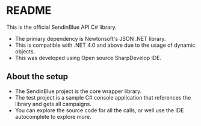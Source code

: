 # README

This is the official SendinBlue API C# library.

 * The primary dependency is Newtonsoft's JSON .NET library. 
 * This is compatible with .NET 4.0 and above due to the usage of dynamic objects. 
 * This was developed using Open source SharpDevelop IDE.

## About the setup

 * The SendinBlue project is the core wrapper library.
 * The test project is a sample C# console application that references the library and gets all campaigns.
 * You can explore the source code for all the calls, or well use the IDE autocomplete to explore more.